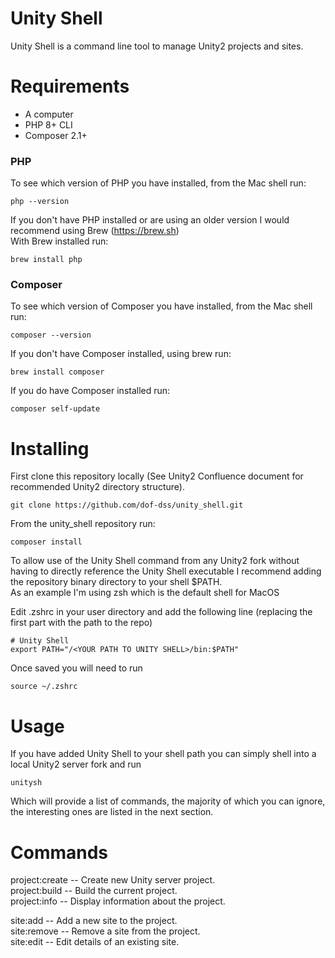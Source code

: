 # Unity Shell

Unity Shell is a command line tool to manage Unity2 projects and sites.

# Requirements
- A computer
- PHP 8+ CLI
- Composer 2.1+

### PHP

To see which version of PHP you have installed, from the Mac shell run: 
```shell
php --version
```
If you don't have PHP installed or are using an older version I would 
recommend using Brew (https://brew.sh)  
With Brew installed run:
```shell
brew install php
```

### Composer

To see which version of Composer you have installed, from the Mac shell run:
```shell
composer --version
```
If you don't have Composer installed, using brew run:
```shell
brew install composer
```
If you do have Composer installed run: 
```shell
composer self-update
```

# Installing

First clone this repository locally (See Unity2 Confluence document for 
recommended Unity2 directory structure).
```shell
git clone https://github.com/dof-dss/unity_shell.git
```
From the unity_shell repository run:
```shell
composer install
```

To allow use of the Unity Shell command from any Unity2 fork without having to 
directly reference the Unity Shell 
executable I recommend adding the repository binary directory to your shell 
$PATH.  
As an example I'm using zsh which is the default shell for MacOS 

Edit .zshrc in your user directory and add the following line (replacing the 
first part with the path to the repo)

```shell
# Unity Shell
export PATH="/<YOUR PATH TO UNITY SHELL>/bin:$PATH"
```

Once saved you will need to run 
```shell
source ~/.zshrc
```

# Usage

If you have added Unity Shell to your shell path you can simply shell into a 
local Unity2 server fork and run 
```shell
unitysh 
``` 
Which will provide a list of commands, the majority of which you can ignore, 
the interesting ones are listed in the next 
section.

# Commands

project:create -- Create new Unity server project.   
project:build -- Build the current project.  
project:info -- Display information about the project.

site:add -- Add a new site to the project.  
site:remove -- Remove a site from the project.  
site:edit -- Edit details of an existing site.
